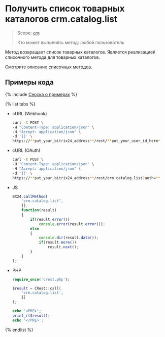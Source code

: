 # Получить список товарных каталогов crm.catalog.list

> Scope: [`crm`](../../../scopes/permissions.md)
>
> Кто может выполнять метод: любой пользователь

Метод возвращает список товарных каталогов. Является реализацией списочного метода для товарных каталогов.

Cмотрите описание [списочных методов](../../../../api-reference/how-to-call-rest-api/list-methods-pecularities.md).

## Примеры кода

{% include [Сноска о примерах](../../../../_includes/examples.md) %}

{% list tabs %}

- cURL (Webhook)

    ```bash
    curl -X POST \
    -H "Content-Type: application/json" \
    -H "Accept: application/json" \
    -d '{}' \
    https://**put_your_bitrix24_address**/rest/**put_your_user_id_here**/**put_your_webhook_here**/crm.catalog.list
    ```

- cURL (OAuth)

    ```bash
    curl -X POST \
    -H "Content-Type: application/json" \
    -H "Accept: application/json" \
    -d '{}' \
    https://**put_your_bitrix24_address**/rest/crm.catalog.list?auth=**put_access_token_here**
    ```

- JS

    ```js
    BX24.callMethod(
        "crm.catalog.list",
        {},
        function(result)
        {
            if(result.error())
                console.error(result.error());
            else
            {
                console.dir(result.data());
                if(result.more())
                    result.next();
            }
        }
    );
    ```

- PHP

    ```php
    require_once('crest.php');

    $result = CRest::call(
        'crm.catalog.list',
        []
    );

    echo '<PRE>';
    print_r($result);
    echo '</PRE>';
    ```

{% endlist %}